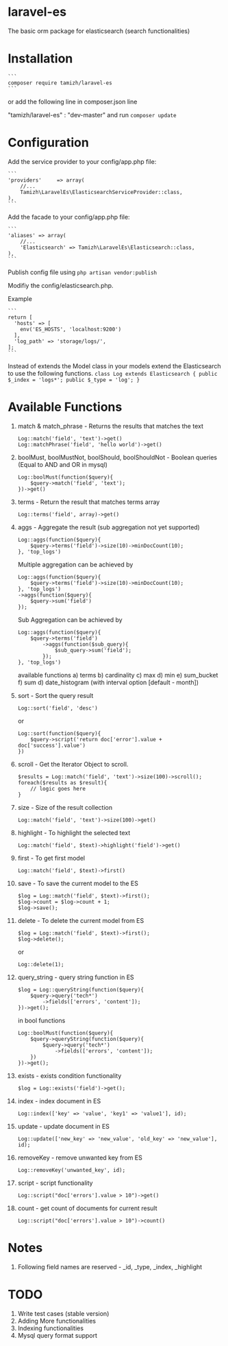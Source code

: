 # laravel-es
The basic orm package for elasticsearch (search functionalities)

# Installation 

    ```
    composer require tamizh/laravel-es
    ```

or add the following line in composer.json line 

"tamizh/laravel-es" : "dev-master" and run ``` composer update ```

# Configuration

Add the service provider to your config/app.php file:

    ``` 
    'providers'     => array(
        //...
        Tamizh\LaravelEs\ElasticsearchServiceProvider::class,
    ), 
    ```

Add the facade to your config/app.php file:

    ``` 
    'aliases' => array(
        //...
        'Elasticsearch' => Tamizh\LaravelEs\Elasticsearch::class,
    ), 
    ```

Publish config file using ``` php artisan vendor:publish ```

Modifiy the config/elasticsearch.php.

Example

    ```
    return [
      'hosts' => [
        env('ES_HOSTS', 'localhost:9200')
      ],
      'log_path' => 'storage/logs/',
    ];
    ```

Instead of extends the Model class in your models extend the Elasticsearch to use the following functions.
    ```
    class Log extends Elasticsearch
    {
      public $_index = 'logs*';
      public $_type = 'log';
    }
    ```

# Available Functions

1. match & match_phrase - Returns the results that matches the text
    ```
    Log::match('field', 'text')->get()
    Log::matchPhrase('field', 'hello world')->get()
    ```
2. boolMust, boolMustNot, boolShould, boolShouldNot - Boolean queries (Equal to AND and OR in mysql)
    ```
    Log::boolMust(function($query){
        $query->match('field', 'text');
    })->get()
    ```
3. terms - Return the result that matches terms array
    ```
    Log::terms('field', array)->get()
    ```
4. aggs - Aggregate the result (sub aggregation not yet supported)
    ```
    Log::aggs(function($query){
        $query->terms('field')->size(10)->minDocCount(10);
    }, 'top_logs')
    ```

    Multiple aggregation can be achieved by 
    ```
    Log::aggs(function($query){
        $query->terms('field')->size(10)->minDocCount(10);
    }, 'top_logs')
    ->aggs(function($query){
        $query->sum('field')
    });
    ```
    Sub Aggregation can be achieved by
    ```
    Log::aggs(function($query){
        $query->terms('field')
            ->aggs(function($sub_query){
                $sub_query->sum('field');
            });
    }, 'top_logs')
    ```

    available functions
    a) terms
    b) cardinality
    c) max
    d) min
    e) sum_bucket
    f) sum
    d) date_histogram (with interval option [default - month])


5. sort - Sort the query result
    ```
    Log::sort('field', 'desc')
    ```
    or
    ```
    Log::sort(function($query){
        $query->script('return doc['error'].value + doc['success'].value')
    })
    ```
 6. scroll - Get the Iterator Object to scroll.
    ```
    $results = Log::match('field', 'text')->size(100)->scroll();
    foreach($results as $result){
        // logic goes here
    }
    ```
7. size - Size of the result collection
    ```
    Log::match('field', 'text')->size(100)->get()
    ```
8. highlight - To highlight the selected text
    ```
    Log::match('field', $text)->highlight('field')->get()
    ```
9. first - To get first model
    ```
    Log::match('field', $text)->first()
    ```
10. save - To save the current model to the ES
    ```
    $log = Log::match('field', $text)->first();
    $log->count = $log->count + 1;
    $log->save();
    ```
11. delete - To delete the current model from ES
    ```
    $log = Log::match('field', $text)->first();
    $log->delete();
    ```
    or 
    ```
    Log::delete(1);
    ```
12. query_string - query string function in ES
    ```
    $log = Log::queryString(function($query){
        $query->query('tech*')
            ->fields(['errors', 'content']);
    })->get();
    ```
    in bool functions
    ```
    Log::boolMust(function($query){
        $query->queryString(function($query){
            $query->query('tech*')
                ->fields(['errors', 'content']);
        })
    })->get();
    ```

13. exists - exists condition functionality
    ```
    $log = Log::exists('field')->get();
    ```
14. index - index document in ES
    ```
    Log::index(['key' => 'value', 'key1' => 'value1'], id);
    ```
15. update - update document in ES
    ```
    Log::update(['new_key' => 'new_value', 'old_key' => 'new_value'], id);
    ```
16. removeKey - remove unwanted key from ES
    ```
    Log::removeKey('unwanted_key', id);
    ```
17. script - script functionality
    ```
    Log::script("doc['errors'].value > 10")->get()
    ```
18. count - get count of documents for current result
    ```
    Log::script("doc['errors'].value > 10")->count()
    ```

# Notes
1. Following field names are reserved - _id, _type, _index, _highlight

# TODO
1. Write test cases (stable version)
2. Adding More functionalities
3. Indexing functionalities
4. Mysql query format support

